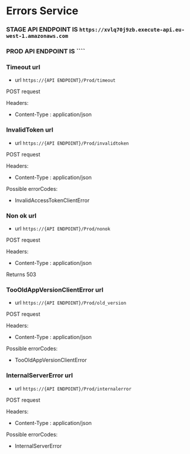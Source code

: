 # Errors Service

### STAGE API ENDPOINT IS ``https://xvlq70j9zb.execute-api.eu-west-1.amazonaws.com``
### PROD API ENDPOINT IS ````


### Timeout url

* url ``https://{API ENDPOINT}/Prod/timeout``

POST request

Headers:

* Content-Type : application/json

### InvalidToken url

* url ``https://{API ENDPOINT}/Prod/invalidtoken``

POST request

Headers:

* Content-Type : application/json

Possible errorCodes:

* InvalidAccessTokenClientError


### Non ok url

* url ``https://{API ENDPOINT}/Prod/nonok``

POST request

Headers:

* Content-Type : application/json

Returns 503

### TooOldAppVersionClientError url

* url ``https://{API ENDPOINT}/Prod/old_version``

POST request

Headers:

* Content-Type : application/json

Possible errorCodes:

* TooOldAppVersionClientError

### InternalServerError url

* url ``https://{API ENDPOINT}/Prod/internalerror``

POST request

Headers:

* Content-Type : application/json

Possible errorCodes:

* InternalServerError

